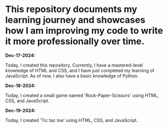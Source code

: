 # This repository documents my learning journey and showcases how I am improving my code to write it more professionally over time.

<b>Dec-17-2024:</b> <p>Today, I created this repository. Currently, I have a mastered-level knowledge of HTML and CSS, and I have just completed my learning of JavaScript. As of now, I also have a basic knowledge of Python.</p>

<b>Dec-18-2024:</b> <p>Today, I created a small game named 'Rock-Paper-Scissors' using HTML, CSS, and JavaScript.</p>

<b>Dec-19-2024:</b> <p>Today, I created  'Tic tac toe' using HTML, CSS, and JavaScript.</p>

